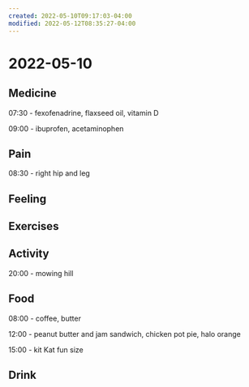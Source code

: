 ```yaml
---
created: 2022-05-10T09:17:03-04:00
modified: 2022-05-12T08:35:27-04:00
---
```


# 2022-05-10

## Medicine

07:30 - fexofenadrine, flaxseed oil, vitamin D

09:00 - ibuprofen, acetaminophen


## Pain

08:30 - right hip and leg


## Feeling


## Exercises


## Activity

20:00 - mowing hill


## Food

08:00 - coffee, butter

12:00 - peanut butter and jam sandwich, chicken pot pie, halo orange

15:00 - kit Kat fun size


## Drink
